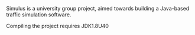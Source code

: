 Simulus is a university group project, aimed towards building a Java-based traffic simulation software.

Compiling the project requires JDK1.8U40
